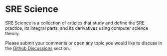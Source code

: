 # SRE Science
SRE Science is a collection of articles that study and define the SRE practice, its integral parts, and its derivatives using computer science theory.

Please submit your comments or open any topic you would like to discuss in the [Github Discussions](https://github.com/pepedocs/srescience/discussions) section.
